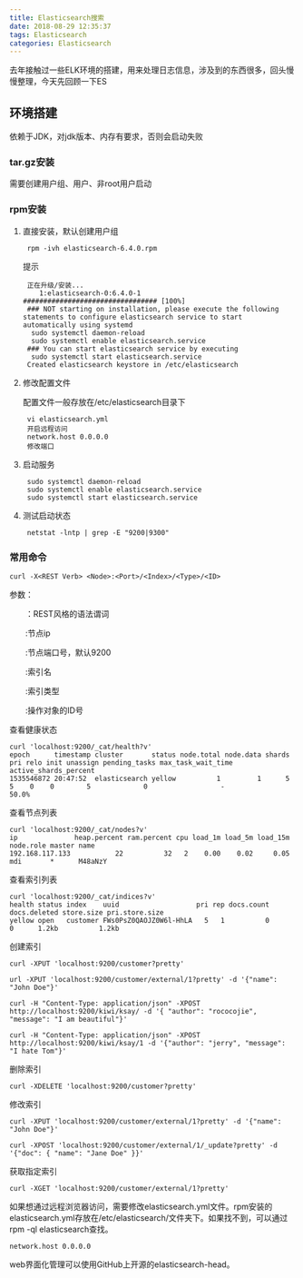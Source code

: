 ```yaml
---
title: Elasticsearch搜索
date: 2018-08-29 12:35:37
tags: Elasticsearch
categories: Elasticsearch
---
```

去年接触过一些ELK环境的搭建，用来处理日志信息，涉及到的东西很多，回头慢慢整理，今天先回顾一下ES

## 环境搭建 ##

依赖于JDK，对jdk版本、内存有要求，否则会启动失败

### tar.gz安装 ###

需要创建用户组、用户、非root用户启动

### rpm安装 ###

1. 直接安装，默认创建用户组

		rpm -ivh elasticsearch-6.4.0.rpm
	
	提示

		正在升级/安装...
		   1:elasticsearch-0:6.4.0-1          ################################# [100%]
		### NOT starting on installation, please execute the following statements to configure elasticsearch service to start automatically using systemd
		 sudo systemctl daemon-reload
		 sudo systemctl enable elasticsearch.service
		### You can start elasticsearch service by executing
		 sudo systemctl start elasticsearch.service
		Created elasticsearch keystore in /etc/elasticsearch

2. 修改配置文件

	配置文件一般存放在/etc/elasticsearch目录下

		vi elasticsearch.yml
		开启远程访问
		network.host 0.0.0.0
		修改端口
		
	

3. 启动服务

		sudo systemctl daemon-reload
		sudo systemctl enable elasticsearch.service
		sudo systemctl start elasticsearch.service

	
4. 测试启动状态
	
		netstat -lntp | grep -E "9200|9300"

### 常用命令 ###

	curl -X<REST Verb> <Node>:<Port>/<Index>/<Type>/<ID>

参数：

　　<REST Verb>：REST风格的语法谓词

　　<Node>:节点ip

　　<port>:节点端口号，默认9200

　　<Index>:索引名

　　<Type>:索引类型

　　<ID>:操作对象的ID号

查看健康状态

	curl 'localhost:9200/_cat/health?v'
	epoch      timestamp cluster       status node.total node.data shards pri relo init unassign pending_tasks max_task_wait_time active_shards_percent
	1535546872 20:47:52  elasticsearch yellow          1         1      5   5    0    0        5             0                  -                 50.0%

查看节点列表

	curl 'localhost:9200/_cat/nodes?v'
	ip              heap.percent ram.percent cpu load_1m load_5m load_15m node.role master name
	192.168.117.133           22          32   2    0.00    0.02     0.05 mdi       *      M48aNzY


查看索引列表

	curl 'localhost:9200/_cat/indices?v'
	health status index    uuid                   pri rep docs.count docs.deleted store.size pri.store.size
	yellow open   customer FWs0PsZ0QAOJZ0W6l-HhLA   5   1          0            0      1.2kb          1.2kb

创建索引

	curl -XPUT 'localhost:9200/customer?pretty'

  	url -XPUT 'localhost:9200/customer/external/1?pretty' -d '{"name": "John Doe"}' 
	
	curl -H "Content-Type: application/json" -XPOST http://localhost:9200/kiwi/ksay/ -d '{ "author": "rococojie", "message": "I am beautiful"}'

	curl -H "Content-Type: application/json" -XPOST http://localhost:9200/kiwi/ksay/1 -d '{"author": "jerry", "message": "I hate Tom"}'

删除索引

	curl -XDELETE 'localhost:9200/customer?pretty'

修改索引

	curl -XPUT 'localhost:9200/customer/external/1?pretty' -d '{"name": "John Doe"}'

	curl -XPOST 'localhost:9200/customer/external/1/_update?pretty' -d '{"doc": { "name": "Jane Doe" }}'

获取指定索引

	curl -XGET 'localhost:9200/customer/external/1?pretty'


如果想通过远程浏览器访问，需要修改elasticsearch.yml文件。rpm安装的elasticsearch.yml存放在/etc/elasticsearch/文件夹下。如果找不到，可以通过rpm -ql elasticsearch查找。

	network.host 0.0.0.0


web界面化管理可以使用GitHub上开源的elasticsearch-head。